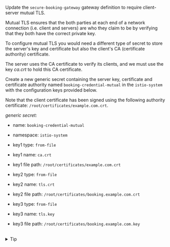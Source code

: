 Update the `secure-booking-gateway` gateway definition to require client-server mutual TLS.

Mutual TLS ensures that the both parties at each end of a network connection (i.e. client and servers)
are who they claim to be by verifying that they both have the correct private key.

To configure mutual TLS you would need a different type of secret to store the server's key and certificate but also
the client's CA (certificate authority) certificate.

The server uses the CA certificate to verify its clients, and we must use the key *ca.crt* to hold this CA certificate.

Create a new generic secret containing the server key, certificate and certificate authority
named `booking-credential-mutual` in the `istio-system` with the configuration keys provided below.

Note that the client certificate has been signed using the following
authority certificate: `/root/certificates/example.com.crt`.

*generic secret:*
* name: `booking-credential-mutual`
* namespace: `istio-system`

* key1 type: `from-file`
* key1 name: `ca.crt`
* key1 file path: `/root/certificates/example.com.crt`

* key2 type: `from-file`
* key2 name: `tls.crt`
* key2 file path: `/root/certificates/booking.example.com.crt`

* key3 type: `from-file`
* key3 name: `tls.key`
* key3 file path: `/root/certificates/booking.example.com.key`


<br>
<details><summary>Tip</summary>

```plain
kubectl create -n istio-system secret generic booking-credential-mutual \
  --from-file=tls.key=//TODO \
  --from-file=tls.crt=//TODO \
  --from-file=ca.crt=//TODO
```{{copy}}
</details>

<br>
<details><summary>Solution</summary>

```plain
kubectl create -n istio-system secret generic booking-credential-mutual \
  --from-file=tls.key=/root/certificates/booking.example.com.key \
  --from-file=tls.crt=/root/certificates/booking.example.com.crt \
  --from-file=ca.crt=/root/certificates/example.com.crt
```{{copy}}
</details>

